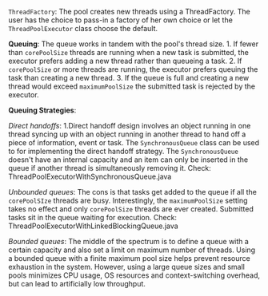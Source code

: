 
`ThreadFactory`: The pool creates new threads using a ThreadFactory. The user has the choice to pass-in a factory of her own choice or let the `ThreadPoolExecutor` class choose the default.

**Queuing**: The queue works in tandem with the pool's thread size.
    1. If fewer than `corePoolSize` threads are running when a new task is submitted, the executor prefers adding a new thread rather than queueing a task.
    2. If `corePoolSize` or more threads are running, the executor prefers queuing the task than creating a new thread.
    3. If the queue is full and creating a new thread would exceed `maximumPoolSize` the submitted task is rejected by the executor.

**Queuing Strategies**:

*Direct handoffs*:
1.Direct handoff design involves an object running in one thread syncing up with an object running in another thread to hand off a piece of information, event or task. The `SynchronousQueue` class can be used to for implementing the direct handoff strategy. The `SynchronousQueue` doesn't have an internal capacity and an item can only be inserted in the  queue if another thread is simultaneously removing it.
Check: ThreadPoolExecutorWithSynchronousQueue.java

*Unbounded queues*:
The cons is that tasks get added to the queue if all the `corePoolSIze` threads are busy. Interestingly, the `maximumPoolSize` setting takes no effect and only `corePoolSize` threads are ever created. Submitted tasks sit in the queue waiting for execution.
Check: ThreadPoolExecutorWithLinkedBlockingQueue.java

*Bounded queues*:
The middle of the spectrum is to define a queue with a certain capacity and also set a limit on maximum number of threads. Using a bounded queue with a finite maximum pool size helps prevent resource exhaustion in the system. However, using a large queue sizes and small pools minimizes CPU usage, OS resources and context-switching overhead, but can lead to artificially low throughput.